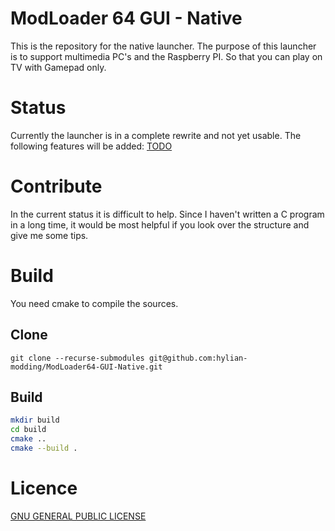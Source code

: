 # ModLoader 64 GUI - Native

This is the repository for the native launcher. The purpose of this launcher is to support multimedia PC's and the Raspberry PI. So that you can play on TV with Gamepad only.

# Status
Currently the launcher is in a complete rewrite and not yet usable.
The following features will be added: [TODO](TODO.md)

# Contribute
In the current status it is difficult to help. 
Since I haven't written a C program in a long time, it would be most helpful if you look over the structure and give me some tips.

# Build
You need cmake to compile the sources.

## Clone
```
git clone --recurse-submodules git@github.com:hylian-modding/ModLoader64-GUI-Native.git
```
## Build
```bash
mkdir build
cd build
cmake ..
cmake --build .
```

# Licence
[GNU GENERAL PUBLIC LICENSE](LICENSE.md)